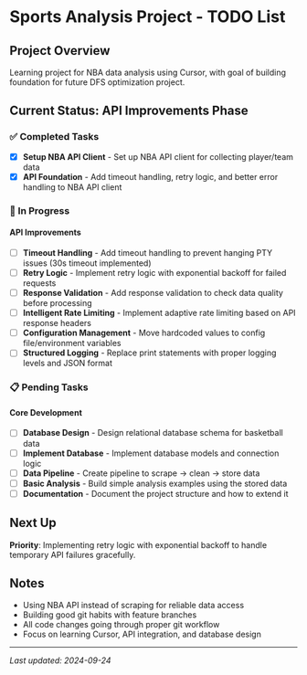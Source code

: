 # Sports Analysis Project - TODO List

## Project Overview
Learning project for NBA data analysis using Cursor, with goal of building foundation for future DFS optimization project.

## Current Status: API Improvements Phase

### ✅ Completed Tasks
- [x] **Setup NBA API Client** - Set up NBA API client for collecting player/team data
- [x] **API Foundation** - Add timeout handling, retry logic, and better error handling to NBA API client  

### 🚧 In Progress
#### API Improvements
- [ ] **Timeout Handling** - Add timeout handling to prevent hanging PTY issues (30s timeout implemented)
- [ ] **Retry Logic** - Implement retry logic with exponential backoff for failed requests
- [ ] **Response Validation** - Add response validation to check data quality before processing
- [ ] **Intelligent Rate Limiting** - Implement adaptive rate limiting based on API response headers
- [ ] **Configuration Management** - Move hardcoded values to config file/environment variables
- [ ] **Structured Logging** - Replace print statements with proper logging levels and JSON format

### 📋 Pending Tasks

#### Core Development
- [ ] **Database Design** - Design relational database schema for basketball data
- [ ] **Implement Database** - Implement database models and connection logic
- [ ] **Data Pipeline** - Create pipeline to scrape → clean → store data
- [ ] **Basic Analysis** - Build simple analysis examples using the stored data
- [ ] **Documentation** - Document the project structure and how to extend it

## Next Up
**Priority**: Implementing retry logic with exponential backoff to handle temporary API failures gracefully.

## Notes
- Using NBA API instead of scraping for reliable data access
- Building good git habits with feature branches
- All code changes going through proper git workflow
- Focus on learning Cursor, API integration, and database design

---
*Last updated: 2024-09-24*
